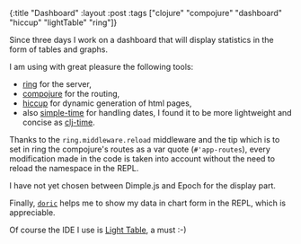 {:title "Dashboard"
 :layout :post
 :tags  ["clojure" "compojure" "dashboard" "hiccup" "lightTable" "ring"]}

Since three days I work on a dashboard that
will display statistics in the form of tables and graphs.

I am using with great pleasure the following tools:

- [ring][1] for the server,
- [compojure][2] for the  routing,
- [hiccup][3] for dynamic generation of html pages,
- also [simple-time][4] for handling dates,
  I found it to be more lightweight and concise as
  [clj-time][5].

Thanks to the `ring.middleware.reload` middleware and the tip
which is to set in ring the compojure's routes as a var quote (`#'app-routes`),
every modification made in the code is taken into account
without the need to reload the namespace in the REPL.

I have not yet chosen between Dimple.js and Epoch
for the display part.

Finally, [`doric`][6] helps me to show my data in chart form in
the REPL, which is appreciable.

Of course the IDE I use is [Light Table][7], a must :-)

[1]: https://github.com/ring-clojure/ring|target=_blank
[2]: https://github.com/weavejester/compojure|target=_blank
[3]: https://github.com/weavejester/hiccup|target=_blank
[4]: https://github.com/mbossenbroek/simple-time|target=_blank
[5]: https://github.com/clj-time/clj-time|target=_blank
[6]: https://github.com/joegallo/doric|target=_blank
[7]: http://lighttable.com/|target=_blank
